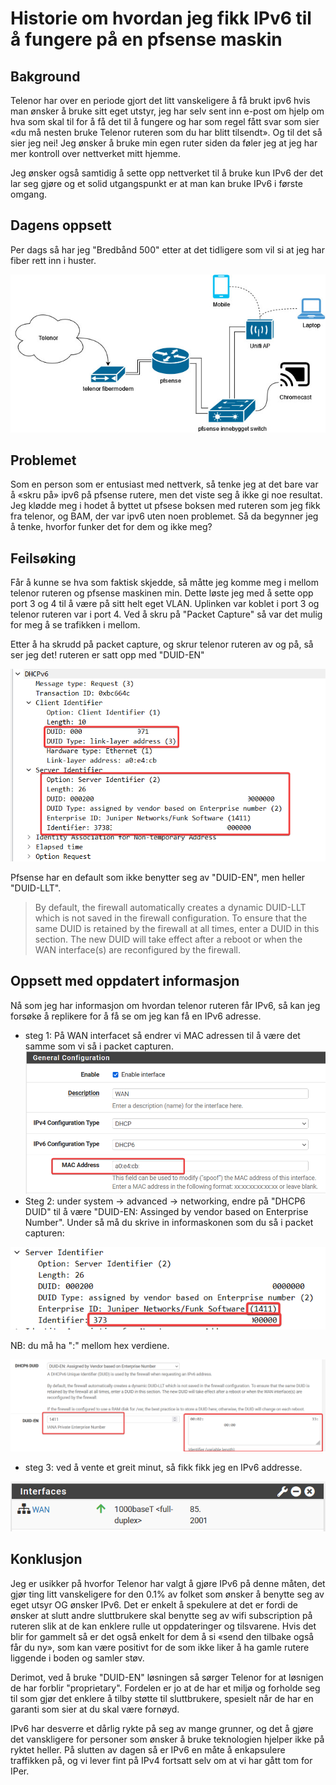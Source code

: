 # Historie om hvordan jeg fikk IPv6 til å fungere på en pfsense maskin

## Bakground

Telenor har over en periode gjort det litt vanskeligere å få brukt ipv6 hvis man ønsker å bruke sitt eget utstyr, jeg har selv sent inn e-post om hjelp om hva som skal til for å få det til å fungere og har som regel fått svar som sier «du må nesten bruke Telenor ruteren som du har blitt tilsendt». Og til det så sier jeg nei! Jeg ønsker å bruke min egen ruter siden da føler jeg at jeg har mer kontroll over nettverket mitt hjemme.

Jeg ønsker også samtidig å sette opp nettverket til å bruke kun IPv6 der det lar seg gjøre og et solid utgangspunkt er at man kan bruke IPv6 i første omgang.

## Dagens oppsett

Per dags så har jeg "Bredbånd 500" etter at det tidligere som vil si at jeg har fiber rett inn i huster.

![](bilder/l2.jpg)

## Problemet

Som en person som er entusiast med nettverk, så tenke jeg at det bare var å «skru på» ipv6 på pfsense rutere, men det viste seg å ikke gi noe resultat. Jeg klødde meg i hodet å byttet ut pfsese boksen med ruteren som jeg fikk fra telenor, og BAM, der var ipv6 uten noen problemet. Så da begynner jeg å tenke, hvorfor funker det for dem og ikke meg?

## Feilsøking

Får å kunne se hva som faktisk skjedde, så måtte jeg komme meg i mellom telenor ruteren og pfsense maskinen min. Dette løste jeg med å sette opp port 3 og 4 til å være på sitt helt eget VLAN. Uplinken var koblet i port 3 og telenor ruteren var i port 4. Ved å skru på "Packet Capture" så var det mulig for meg å se trafikken i mellom. 

Etter å ha skrudd på packet capture, og skrur telenor ruteren av og på, så ser jeg det! ruteren er satt opp med "DUID-EN"

![](bilder/duid.png)

Pfsense har en default som ikke benytter seg av "DUID-EN", men heller "DUID-LLT". 

> By default, the firewall automatically creates a dynamic DUID-LLT which is not saved in the firewall configuration. To ensure that the same DUID is retained by the firewall at all times, enter a DUID in this section. The new DUID will take effect after a reboot or when the WAN interface(s) are reconfigured by the firewall.

## Oppsett med oppdatert informasjon

Nå som jeg har informasjon om hvordan telenor ruteren får IPv6, så kan jeg forsøke å replikere for å få se om jeg kan få en IPv6 adresse.

- steg 1: På WAN interfacet så endrer vi MAC adressen til å være det samme som vi så i packet capturen.
![MAC](bilder/mac-wan.png)
- Steg 2: under system -> advanced -> networking, endre på "DHCP6 DUID" til å være "DUID-EN: Assinged by vendor based on Enterprise Number". Under så må du skrive in informaskonen som du så i packet capturen:

![info](bilder/EI-info.png)

NB: du må ha ":" mellom hex verdiene.

![demo i pfsense](bilder/pfsense-id.png)

- steg 3: ved å vente et greit minut, så fikk fikk jeg en IPv6 addresse.

![demo i pfsense](bilder/op.png)

## Konklusjon

Jeg er usikker på hvorfor Telenor har valgt å gjøre IPv6 på denne måten, det gjør ting litt vanskeligere for den 0.1% av folket som ønsker å benytte seg av eget utsyr OG ønsker IPv6. Det er enkelt å spekulere at det er fordi de ønsker at slutt andre sluttbrukere skal benytte seg av wifi subscription på ruteren slik at de kan enklere rulle ut oppdateringer og tilsvarene. Hvis det blir for gammelt så er det også enkelt for dem å si «send den tilbake også får du ny», som kan være positivt for de som ikke liker å ha gamle rutere liggende i boden og samler støv.

Derimot, ved å bruke "DUID-EN" løsningen så sørger Telenor for at løsnigen de har forblir "proprietary". Fordelen er jo at de har et miljø og forholde seg til som gjør det enklere å tilby støtte til sluttbrukere, spesielt når de har en garanti som sier at du skal være fornøyd.

IPv6 har desverre et dårlig rykte på seg av mange grunner, og det å gjøre det vanskligere for personer som ønsker å bruke teknologien hjelper ikke på ryktet heller. På slutten av dagen så er IPv6 en måte å enkapsulere traffikken på, og vi lever fint på IPv4 fortsatt selv om at vi har gått tom for IPer.
